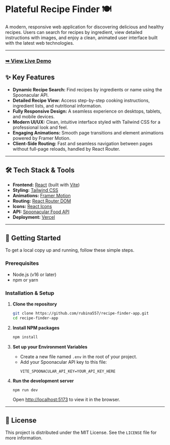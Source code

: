 #  Plateful Recipe Finder 🍽️

A modern, responsive web application for discovering delicious and healthy recipes. Users can search for recipes by ingredient, view detailed instructions with images, and enjoy a clean, animated user interface built with the latest web technologies.



---

### [**➥ View Live Demo**](https://recipe-finder-app-rust.vercel.app)


## ✨ Key Features

- **Dynamic Recipe Search:** Find recipes by ingredients or name using the Spoonacular API.
- **Detailed Recipe View:** Access step-by-step cooking instructions, ingredient lists, and nutritional information.
- **Fully Responsive Design:** A seamless experience on desktops, tablets, and mobile devices.
- **Modern UI/UX:** Clean, intuitive interface styled with Tailwind CSS for a professional look and feel.
- **Engaging Animations:** Smooth page transitions and element animations powered by Framer Motion.
- **Client-Side Routing:** Fast and seamless navigation between pages without full-page reloads, handled by React Router.

---

## 🛠️ Tech Stack & Tools

- **Frontend:** [React](https://reactjs.org/) (built with [Vite](https://vitejs.dev/))
- **Styling:** [Tailwind CSS](https://tailwindcss.com/)
- **Animations:** [Framer Motion](https://www.framer.com/motion/)
- **Routing:** [React Router DOM](https://reactrouter.com/)
- **Icons:** [React Icons](https://react-icons.github.io/react-icons/)
- **API:** [Spoonacular Food API](https://spoonacular.com/food-api)
- **Deployment:** [Vercel](https://vercel.com/)

---

## 🚀 Getting Started

To get a local copy up and running, follow these simple steps.

### Prerequisites

- Node.js (v16 or later)
- npm or yarn

### Installation & Setup

1. **Clone the repository**
    ```bash
    git clone https://github.com/rubina557/recipe-finder-app.git
    cd recipe-finder-app
    ```

2. **Install NPM packages**
    ```bash
    npm install
    ```

3. **Set up your Environment Variables**
    - Create a new file named `.env` in the root of your project.
    - Add your Spoonacular API key to this file:
        ```env
        VITE_SPOONACULAR_API_KEY=YOUR_API_KEY_HERE
        ```

4. **Run the development server**
    ```bash
    npm run dev
    ```
    Open [http://localhost:5173](http://localhost:5173) to view it in the browser.

---

## 📄 License

This project is distributed under the MIT License. See the `LICENSE` file for more information.
